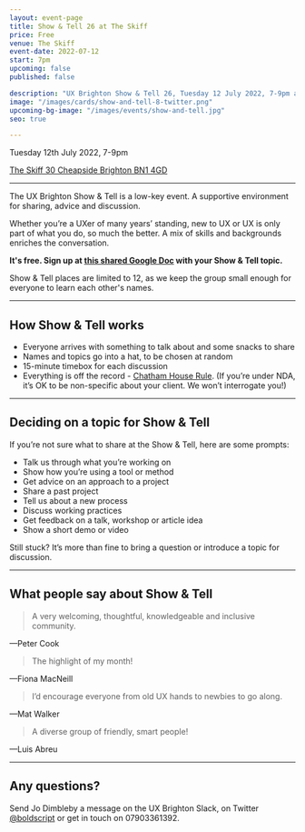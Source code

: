 ```yaml
---
layout: event-page
title: Show & Tell 26 at The Skiff
price: Free
venue: The Skiff
event-date: 2022-07-12
start: 7pm
upcoming: false
published: false

description: "UX Brighton Show & Tell 26, Tuesday 12 July 2022, 7-9pm at the Skiff in Brighton. A supportive meetup for sharing, advice and discussion."
image: "/images/cards/show-and-tell-8-twitter.png"
upcoming-bg-image: "/images/events/show-and-tell.jpg"
seo: true

---
```


Tuesday 12th July 2022, 7-9pm

[The Skiff 30 Cheapside Brighton BN1 4GD](https://www.google.com/maps/place/The+Skiff/@50.829334,-0.138472,15z/data=!4m5!3m4!1s0x0:0xa82eae645ae91b0f!8m2!3d50.829334!4d-0.138472?shorturl=1)

---

The UX Brighton Show & Tell is a low-key event. A supportive environment for sharing, advice and discussion.

Whether you’re a UXer of many years’ standing, new to UX or UX is only part of what you do, so much the better. A mix of skills and backgrounds enriches the conversation. 

**It's free. Sign up at [this shared Google Doc](https://docs.google.com/document/d/1ZS9SR1FEciFtwxNQ3pkHfOGQDhX9zvRt6EkIC96SY6Y/edit#) with your Show & Tell topic.** 

Show & Tell places are limited to 12, as we keep the group small enough for everyone to learn each other's names. 

---

## How Show & Tell works

- Everyone arrives with something to talk about and some snacks to share
- Names and topics go into a hat, to be chosen at random 
- 15-minute timebox for each discussion 
- Everything is off the record - [Chatham House Rule](https://www.chathamhouse.org/chatham-house-rule). (If you’re under NDA, it’s OK to be non-specific about your client. We won’t interrogate you!) 

---

## Deciding on a topic for Show & Tell

If you’re not sure what to share at the Show & Tell, here are some prompts:

- Talk us through what you’re working on
- Show how you’re using a tool or method 
- Get advice on an approach to a project
- Share a past project
- Tell us about a new process
- Discuss working practices
- Get feedback on a talk, workshop or article idea
- Show a short demo or video

Still stuck? It’s more than fine to bring a question or introduce a topic for discussion.

---

## What people say about Show & Tell

> A very welcoming, thoughtful, knowledgeable and inclusive community.

—Peter Cook 

> The highlight of my month!

—Fiona MacNeill 

> I’d encourage everyone from old UX hands to newbies to go along.

—Mat Walker

> A diverse group of friendly, smart people!

—Luis Abreu 

---

## Any questions? 

Send Jo Dimbleby a message on the UX Brighton Slack, on Twitter [@boldscript](https://twitter.com/boldscript) or get in touch on 07903361392.  
